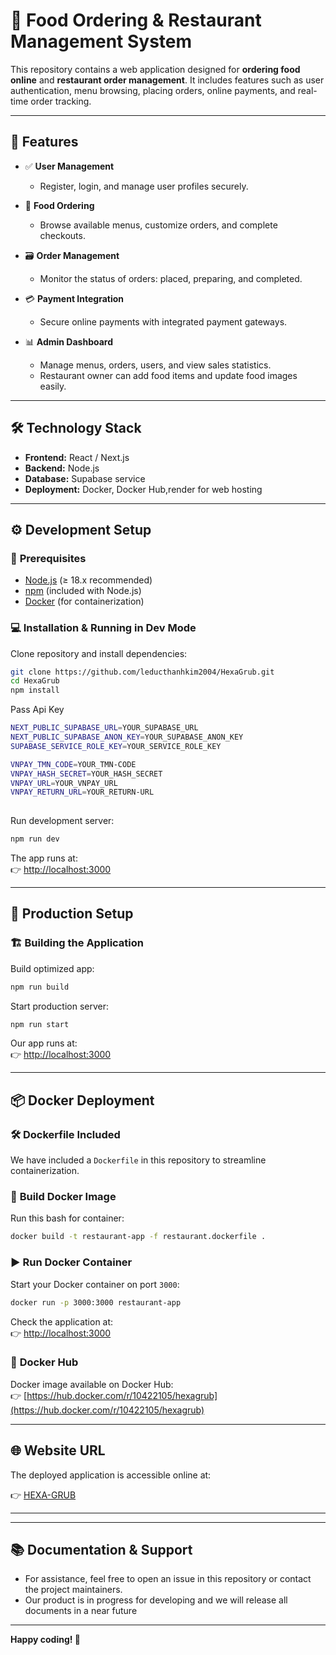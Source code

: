 
# 🍕 Food Ordering & Restaurant Management System

This repository contains a web application designed for **ordering food online** and **restaurant order management**. It includes features such as user authentication, menu browsing, placing orders, online payments, and real-time order tracking.

---

## 🚀 Features

- ✅ **User Management**
  - Register, login, and manage user profiles securely.

- 📖 **Food Ordering**
  - Browse available menus, customize orders, and complete checkouts.

- 🗃️ **Order Management**
  - Monitor the status of orders: placed, preparing, and completed.

- 💳 **Payment Integration**
  - Secure online payments with integrated payment gateways.

- 📊 **Admin Dashboard**
  - Manage menus, orders, users, and view sales statistics.
  - Restaurant owner can add food items and update food images easily.
---

## 🛠️ Technology Stack

- **Frontend:** React / Next.js
- **Backend:** Node.js 
- **Database:** Supabase service 
- **Deployment:** Docker, Docker Hub,render for web hosting 

---

## ⚙️ Development Setup

### 📌 **Prerequisites**

- [Node.js](https://nodejs.org/) (≥ 18.x recommended)
- [npm](https://npmjs.com/) (included with Node.js)
- [Docker](https://www.docker.com/) (for containerization)

### 💻 **Installation & Running in Dev Mode**

Clone repository and install dependencies:

```bash
git clone https://github.com/leducthanhkim2004/HexaGrub.git
cd HexaGrub
npm install
```
Pass Api Key 
```bash
NEXT_PUBLIC_SUPABASE_URL=YOUR_SUPABASE_URL
NEXT_PUBLIC_SUPABASE_ANON_KEY=YOUR_SUPABASE_ANON_KEY
SUPABASE_SERVICE_ROLE_KEY=YOUR_SERVICE_ROLE_KEY

VNPAY_TMN_CODE=YOUR_TMN-CODE
VNPAY_HASH_SECRET=YOUR_HASH_SECRET
VNPAY_URL=YOUR_VNPAY_URL
VNPAY_RETURN_URL=YOUR_RETURN-URL
    
```
Run development server:

```bash
npm run dev
```

The app runs at:  
👉 [http://localhost:3000](http://localhost:3000)

---

## 🚦 Production Setup

### 🏗️ **Building the Application**

Build optimized app:

```bash
npm run build
```

Start production server:

```bash
npm run start
```

Our app runs at:  
👉 [http://localhost:3000](http://localhost:3000)

---

## 📦 Docker Deployment

### 🛠️ **Dockerfile Included**

We have included a `Dockerfile` in this repository to streamline containerization.

### 🐳 **Build Docker Image**

Run this bash for container:

```bash
docker build -t restaurant-app -f restaurant.dockerfile .

```

### ▶️ **Run Docker Container**

Start your Docker container on port `3000`:

```bash
docker run -p 3000:3000 restaurant-app
```

Check the application at:  
👉 [http://localhost:3000](http://localhost:3000)

### 📌 **Docker Hub**

Docker image available on Docker Hub:  
👉 [https://hub.docker.com/r/10422105/hexagrub](https://hub.docker.com/r/10422105/hexagrub)

---

## 🌐 Website URL

The deployed application is accessible online at:

👉 [HEXA-GRUB](https://hexagrub.onrender.com/)

---
---

## 📚 Documentation & Support
- For assistance, feel free to open an issue in this repository or contact the project maintainers.
- Our product is in progress for developing and we will release all documents in a near future
---

**Happy coding! 🚀**
